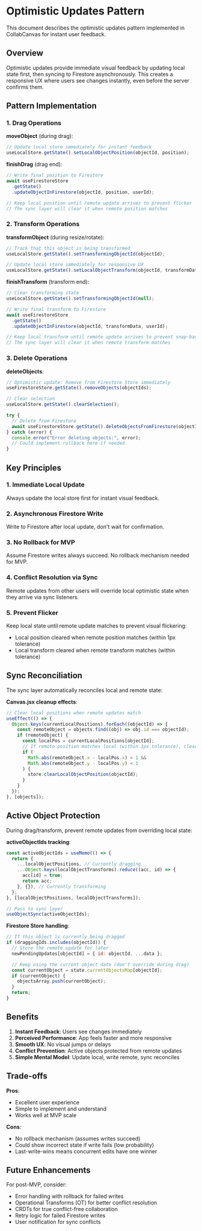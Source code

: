 # Optimistic Updates Pattern

This document describes the optimistic updates pattern implemented in CollabCanvas for instant user feedback.

## Overview

Optimistic updates provide immediate visual feedback by updating local state first, then syncing to Firestore asynchronously. This creates a responsive UX where users see changes instantly, even before the server confirms them.

## Pattern Implementation

### 1. Drag Operations

**moveObject** (during drag):

```javascript
// Update local store immediately for instant feedback
useLocalStore.getState().setLocalObjectPosition(objectId, position);
```

**finishDrag** (drag end):

```javascript
// Write final position to Firestore
await useFirestoreStore
  .getState()
  .updateObjectInFirestore(objectId, position, userId);

// Keep local position until remote update arrives to prevent flicker
// The sync layer will clear it when remote position matches
```

### 2. Transform Operations

**transformObject** (during resize/rotate):

```javascript
// Track that this object is being transformed
useLocalStore.getState().setTransformingObjectId(objectId);

// Update local store immediately for responsive UX
useLocalStore.getState().setLocalObjectTransform(objectId, transformData);
```

**finishTransform** (transform end):

```javascript
// Clear transforming state
useLocalStore.getState().setTransformingObjectId(null);

// Write final transform to Firestore
await useFirestoreStore
  .getState()
  .updateObjectInFirestore(objectId, transformData, userId);

// Keep local transform until remote update arrives to prevent snap-back
// The sync layer will clear it when remote transform matches
```

### 3. Delete Operations

**deleteObjects**:

```javascript
// Optimistic update: Remove from Firestore Store immediately
useFirestoreStore.getState().removeObjects(objectIds);

// Clear selection
useLocalStore.getState().clearSelection();

try {
  // Delete from Firestore
  await useFirestoreStore.getState().deleteObjectsFromFirestore(objectIds);
} catch (error) {
  console.error("Error deleting objects:", error);
  // Could implement rollback here if needed
}
```

## Key Principles

### 1. **Immediate Local Update**

Always update the local store first for instant visual feedback.

### 2. **Asynchronous Firestore Write**

Write to Firestore after local update, don't wait for confirmation.

### 3. **No Rollback for MVP**

Assume Firestore writes always succeed. No rollback mechanism needed for MVP.

### 4. **Conflict Resolution via Sync**

Remote updates from other users will override local optimistic state when they arrive via sync listeners.

### 5. **Prevent Flicker**

Keep local state until remote update matches to prevent visual flickering:

- Local position cleared when remote position matches (within 1px tolerance)
- Local transform cleared when remote transform matches (within tolerance)

## Sync Reconciliation

The sync layer automatically reconciles local and remote state:

**Canvas.jsx cleanup effects**:

```javascript
// Clear local positions when remote updates match
useEffect(() => {
  Object.keys(currentLocalPositions).forEach((objectId) => {
    const remoteObject = objects.find((obj) => obj.id === objectId);
    if (remoteObject) {
      const localPos = currentLocalPositions[objectId];
      // If remote position matches local (within 1px tolerance), clear local
      if (
        Math.abs(remoteObject.x - localPos.x) < 1 &&
        Math.abs(remoteObject.y - localPos.y) < 1
      ) {
        store.clearLocalObjectPosition(objectId);
      }
    }
  });
}, [objects]);
```

## Active Object Protection

During drag/transform, prevent remote updates from overriding local state:

**activeObjectIds tracking**:

```javascript
const activeObjectIds = useMemo(() => {
  return {
    ...localObjectPositions, // Currently dragging
    ...Object.keys(localObjectTransforms).reduce((acc, id) => {
      acc[id] = true;
      return acc;
    }, {}), // Currently transforming
  };
}, [localObjectPositions, localObjectTransforms]);

// Pass to sync layer
useObjectSync(activeObjectIds);
```

**Firestore Store handling**:

```javascript
// If this object is currently being dragged
if (draggingIds.includes(objectId)) {
  // Store the remote update for later
  newPendingUpdates[objectId] = { id: objectId, ...data };

  // Keep using the current object data (don't override during drag)
  const currentObject = state.currentObjectsMap[objectId];
  if (currentObject) {
    objectsArray.push(currentObject);
  }
  return;
}
```

## Benefits

1. **Instant Feedback**: Users see changes immediately
2. **Perceived Performance**: App feels faster and more responsive
3. **Smooth UX**: No visual jumps or delays
4. **Conflict Prevention**: Active objects protected from remote updates
5. **Simple Mental Model**: Update local, write remote, sync reconciles

## Trade-offs

**Pros**:

- Excellent user experience
- Simple to implement and understand
- Works well at MVP scale

**Cons**:

- No rollback mechanism (assumes writes succeed)
- Could show incorrect state if write fails (low probability)
- Last-write-wins means concurrent edits have one winner

## Future Enhancements

For post-MVP, consider:

- Error handling with rollback for failed writes
- Operational Transforms (OT) for better conflict resolution
- CRDTs for true conflict-free collaboration
- Retry logic for failed Firestore writes
- User notification for sync conflicts
